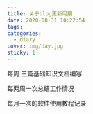 ```yaml
---
title: 关于blog更新周期
date: 2020-08-31 10:22:54
tags:
categories:
  - diary
cover: img/day.jpg
sticky: 1
---
```



每周 三篇基础知识文档编写

每两周一次总结工作情况

每月一次的软件使用教程记录

